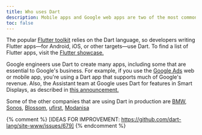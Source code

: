 ```yaml
---
title: Who uses Dart
description: Mobile apps and Google web apps are two of the most common uses for the Dart language.
toc: false
---
```


The popular [Flutter toolkit][Flutter] relies on the Dart language,
so developers writing Flutter apps—for Android, iOS, or other targets—use Dart.
To find a list of Flutter apps, visit the [Flutter showcase.][showcase]

[Flutter]: {{site.flutter}}
[showcase]: {{site.flutter}}/showcase

Google engineers use Dart to create many apps,
including some that are essential to Google's business.
For example, if you use the [Google Ads][] web or mobile app,
you're using a Dart app that supports much of Google's revenue.
Also, the Assistant team at Google uses Dart for features in Smart Displays,
as described in [this announcement.][flutter-io19]

[Google Ads]: https://ads.google.com/getstarted
[flutter-io19]: https://developers.googleblog.com/2019/05/Flutter-io19.html

Some of the other companies that are using Dart in production are
[BMW][], [Sonos][], [Blossom][], [ufirst][], [Modanisa]

[BMW]: https://www.press.bmwgroup.com/global
[Sonos]: https://www.sonos.com/en-in/home
[Blossom]: https://blossom.co/
[ufirst]: https://ufirst.com/en/
[Modanisa]: https://www.modanisa.com/en/

{% comment %}
[IDEAS FOR IMPROVEMENT: https://github.com/dart-lang/site-www/issues/679]
{% endcomment %}
